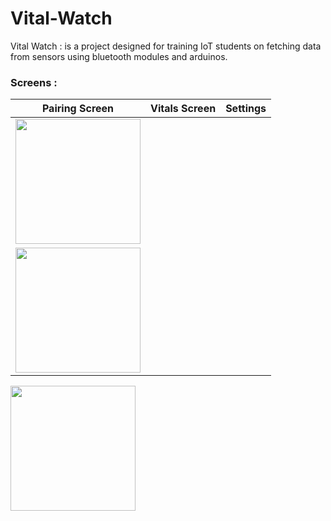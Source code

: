 # Vital-Watch

Vital Watch : is a project designed for training IoT students on fetching data from sensors using bluetooth modules and arduinos.

### Screens : 
| Pairing Screen  | Vitals Screen | Settings | 
|-------|------|-------|
| <img src="https://github.com/Scrappers-glitch/DBTraining/blob/master/attachments/Screenshot_20210406-104508.png" width="200"> 
| <img src="https://github.com/Scrappers-glitch/DBTraining/blob/master/attachments/Screenshot_20210406-104512.png" width="200"> |
<img src="https://github.com/Scrappers-glitch/DBTraining/blob/master/attachments/Screenshot_20210512-160002320.jpg" width="200">
